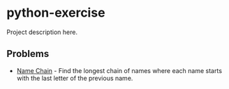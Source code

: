 # python-exercise

Project description here.

## Problems

- [Name Chain](python_exercise/name_chain.py) - Find the longest chain of names where each name starts with the last letter of the previous name.
